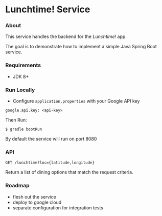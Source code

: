 # Lunchtime! Service

### About
This service handles the backend for the *Lunchtime!* app.

The goal is to demonstrate how to implement a simple Java Spring Boot service.

### Requirements
- JDK 8+

### Run Locally
- Configure `application.properties` with your Google API key
```
google.api.key: <api-key>
```

Then Run:

```
$ gradle bootRun
```

By default the service will run on port 8080

### API
```
GET /lunchtime?loc={latitude,longitude}
```

Return a list of dining options that match the request criteria.

### Roadmap
- flesh out the service
- deploy to google cloud
- separate configuration for integration tests